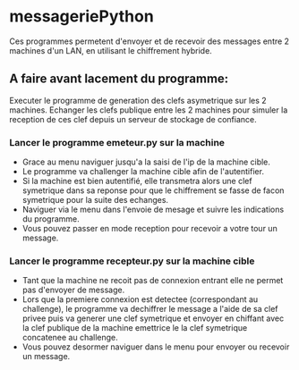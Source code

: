 # messageriePython

Ces programmes permetent d'envoyer et de recevoir des messages entre 2 machines d'un LAN, en utilisant le chiffrement hybride.

## A faire avant lacement du programme:
Executer le programme de generation des clefs asymetrique sur les 2 machines.
Echanger les clefs publique entre les 2 machines pour simuler la reception de ces clef depuis un serveur de stockage de confiance.

### Lancer le programme emeteur.py sur la machine
- Grace au menu naviguer jusqu'a la saisi de l'ip de la machine cible.
- Le programme va challenger la machine cible afin de l'autentifier.
- Si la machine est bien autentifié, elle transmetra alors une clef symetrique dans sa reponse pour que le chiffrement se fasse 
de facon symetrique pour la suite des echanges.
- Naviguer via le menu dans l'envoie de mesage et suivre les indications du programme.
- Vous pouvez passer en mode reception pour recevoir a votre tour un message.


### Lancer le programme recepteur.py sur la machine cible
- Tant que la machine ne recoit pas de connexion entrant elle ne permet pas d'envoyer de message.
- Lors que la premiere connexion est detectee (correspondant au challenge), le programme va dechiffrer le message a l'aide de sa clef privee 
puis va generer une clef symetrique et envoyer en chiffant avec la clef publique de la machine emettrice le la clef symetrique concatenee au challenge.
- Vous pouvez desormer naviguer dans le menu pour envoyer ou recevoir un message.

